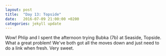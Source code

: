 ```yaml
---
layout: post
title:  "Day 13: Topside"
date:   2016-07-09 21:00:00 +0200
categories: jekyll update
---
```


Wow! Phlip and I spent the afternoon trying Bubka (7b) at Seaside, Topside. What a great problem! We've both got all the moves down and just need to do a link when fresh. Very sweet.
